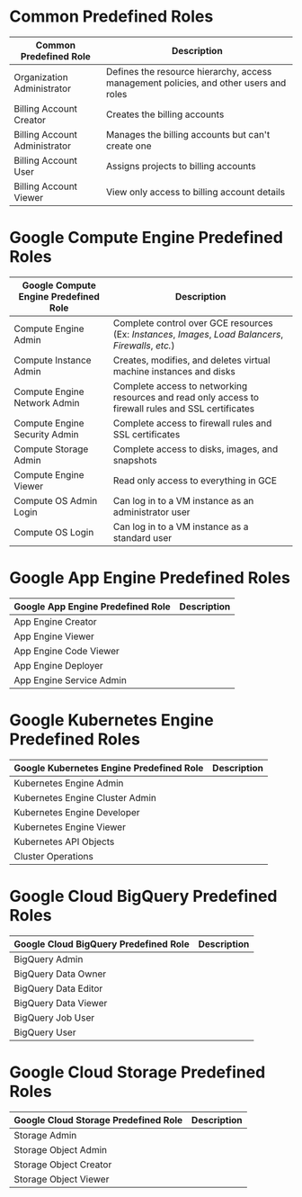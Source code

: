# Common Predefined Roles

| Common Predefined Role | Description |
| --- | --- |
| Organization Administrator | Defines the resource hierarchy, access management policies, and other users and roles |
| Billing Account Creator | Creates the billing accounts |
| Billing Account Administrator | Manages the billing accounts but can't create one |
| Billing Account User | Assigns projects to billing accounts |
| Billing Account Viewer | View only access to billing account details |

# Google Compute Engine Predefined Roles

| Google Compute Engine Predefined Role | Description |
| --- | --- |
| Compute Engine Admin | Complete control over GCE resources (Ex: *Instances*, *Images*, *Load Balancers*, *Firewalls*, *etc.*) |
| Compute Instance Admin | Creates, modifies, and deletes virtual machine instances and disks |
| Compute Engine Network Admin | Complete access to networking resources and read only access to firewall rules and SSL certificates |
| Compute Engine Security Admin | Complete access to firewall rules and SSL certificates |
| Compute Storage Admin | Complete access to disks, images, and snapshots |
| Compute Engine Viewer | Read only access to everything in GCE |
| Compute OS Admin Login | Can log in to a VM instance as an administrator user |
| Compute OS Login | Can log in to a VM instance as a standard user |

# Google App Engine Predefined Roles

| Google App Engine Predefined Role | Description |
| --- | --- |
| App Engine Creator | |
| App Engine Viewer | |
| App Engine Code Viewer | |
| App Engine Deployer | |
| App Engine Service Admin | |

# Google Kubernetes Engine Predefined Roles

| Google Kubernetes Engine Predefined Role | Description |
| --- | --- |
| Kubernetes Engine Admin | |
| Kubernetes Engine Cluster Admin | |
| Kubernetes Engine Developer | |
| Kubernetes Engine Viewer | |
| Kubernetes API Objects | |
| Cluster Operations | |

# Google Cloud BigQuery Predefined Roles

| Google Cloud BigQuery Predefined Role | Description |
| --- | --- |
| BigQuery Admin | |
| BigQuery Data Owner | |
| BigQuery Data Editor | |
| BigQuery Data Viewer | |
| BigQuery Job User | |
| BigQuery User | |

# Google Cloud Storage Predefined Roles

| Google Cloud Storage Predefined Role | Description |
| --- | --- |
| Storage Admin | |
| Storage Object Admin | |
| Storage Object Creator | |
| Storage Object Viewer | |
